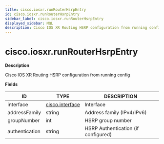 ```yaml
---
title: cisco.iosxr.runRouterHsrpEntry
id: cisco.iosxr.runRouterHsrpEntry
sidebar_label: cisco.iosxr.runRouterHsrpEntry
displayed_sidebar: MQL
description: Cisco IOS XR Routing HSRP configuration from running config
---
```


# cisco.iosxr.runRouterHsrpEntry

**Description**

Cisco IOS XR Routing HSRP configuration from running config

**Fields**

| ID             | TYPE                                  | DESCRIPTION                         |
| -------------- | ------------------------------------- | ----------------------------------- |
| interface      | [cisco.interface](cisco.interface.md) | Interface                           |
| addressFamily  | string                                | Address family (IPv4/IPv6)          |
| groupNumber    | int                                   | HSRP group number                   |
| authentication | string                                | HSRP Authentication (if configured) |
